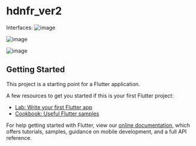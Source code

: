 # hdnfr_ver2
Interfaces:
![image](https://user-images.githubusercontent.com/89138046/153026854-c49d416e-158a-4698-91ac-c05d4e863c9d.png)

![image](https://user-images.githubusercontent.com/89138046/153026917-07075fe0-90bc-4224-9000-b1b7424b1023.png)

![image](https://user-images.githubusercontent.com/89138046/153026745-ab5fc84c-8825-47db-9dda-3c6331e7d697.png)

## Getting Started

This project is a starting point for a Flutter application.

A few resources to get you started if this is your first Flutter project:

- [Lab: Write your first Flutter app](https://flutter.dev/docs/get-started/codelab)
- [Cookbook: Useful Flutter samples](https://flutter.dev/docs/cookbook)

For help getting started with Flutter, view our
[online documentation](https://flutter.dev/docs), which offers tutorials,
samples, guidance on mobile development, and a full API reference.

